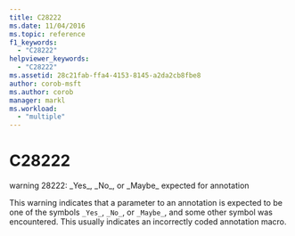 ```yaml
---
title: C28222
ms.date: 11/04/2016
ms.topic: reference
f1_keywords:
  - "C28222"
helpviewer_keywords:
  - "C28222"
ms.assetid: 28c21fab-ffa4-4153-8145-a2da2cb8fbe8
author: corob-msft
ms.author: corob
manager: markl
ms.workload:
  - "multiple"
---
```

# C28222
warning 28222: \_Yes\_, \_No\_, or \_Maybe\_ expected for annotation

 This warning indicates that a parameter to an annotation is expected to be one of the symbols `_Yes_`, `_No_`, or `_Maybe_`, and some other symbol was encountered. This usually indicates an incorrectly coded annotation macro.
